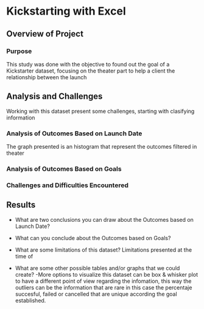 # Kickstarting with Excel

## Overview of Project

### Purpose
This study was done with the objective to found out the goal of a Kickstarter dataset, focusing on the theater part to help a client the relationship between the launch 

## Analysis and Challenges

Working with this dataset present some challenges, starting with clasifying information 


### Analysis of Outcomes Based on Launch Date
The graph presented is an histogram that represent the outcomes filtered in theater 

### Analysis of Outcomes Based on Goals


### Challenges and Difficulties Encountered


## Results

- What are two conclusions you can draw about the Outcomes based on Launch Date?


- What can you conclude about the Outcomes based on Goals?


- What are some limitations of this dataset?
Limitations presented at the time of 

- What are some other possible tables and/or graphs that we could create?
-More options to visualize this dataset can be box & whisker plot to have a different point of view regarding the infomation, this way the outliers can be the information that are rare in this case the percentaje succesful, failed or cancelled that are unique according the goal established. 
